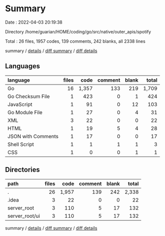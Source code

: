 # Summary

Date : 2022-04-03 20:19:38

Directory /home/guarian/HOME/coding/go/src/native/outer_apis/spotify

Total : 26 files,  1957 codes, 139 comments, 242 blanks, all 2338 lines

summary / [details](details.md) / [diff summary](diff.md) / [diff details](diff-details.md)

## Languages
| language | files | code | comment | blank | total |
| :--- | ---: | ---: | ---: | ---: | ---: |
| Go | 16 | 1,357 | 133 | 219 | 1,709 |
| Go Checksum File | 1 | 423 | 0 | 1 | 424 |
| JavaScript | 1 | 91 | 0 | 12 | 103 |
| Go Module File | 1 | 27 | 0 | 4 | 31 |
| XML | 3 | 22 | 0 | 0 | 22 |
| HTML | 1 | 19 | 5 | 4 | 28 |
| JSON with Comments | 1 | 17 | 0 | 0 | 17 |
| Shell Script | 1 | 1 | 1 | 1 | 3 |
| CSS | 1 | 0 | 0 | 1 | 1 |

## Directories
| path | files | code | comment | blank | total |
| :--- | ---: | ---: | ---: | ---: | ---: |
| . | 26 | 1,957 | 139 | 242 | 2,338 |
| .idea | 3 | 22 | 0 | 0 | 22 |
| server_root | 3 | 110 | 5 | 17 | 132 |
| server_root/ui | 3 | 110 | 5 | 17 | 132 |

summary / [details](details.md) / [diff summary](diff.md) / [diff details](diff-details.md)